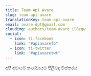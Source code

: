 ```yaml
---
title: Team Api Avare
slug: team-api-avare
translationKey: team-api-avare
email: avare.dpt@gmail.com
cloudimg: authors/team-avare_il8zgw
social:
  - icon: ti-facebook
    link: "#apiavarefb"
  - icon: ti-twitter
    link: "#apiavaretwt"
---
```


අපි අවාරේ කණ්ඩායම පිලිබඳ විස්තරය